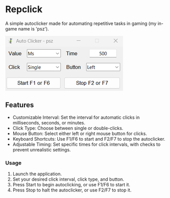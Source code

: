 # Repclick
A simple autoclicker made for automating repetitive tasks in gaming (my in-game name is 'psz').

![Readmeimage](images/Readme.png)

## Features
- Customizable Interval: Set the interval for automatic clicks in milliseconds, seconds, or minutes.
- Click Type: Choose between single or double-clicks.
- Mouse Button: Select either left or right mouse button for clicks.
- Keyboard Shortcuts: Use F1/F6 to start and F2/F7 to stop the autoclicker.
- Adjustable Timing: Set specific times for click intervals, with checks to prevent unrealistic settings.

### Usage
1. Launch the application.
2. Set your desired click interval, click type, and button.
3. Press Start to begin autoclicking, or use F1/F6 to start it.
4. Press Stop to halt the autoclicker, or use F2/F7 to stop it.
